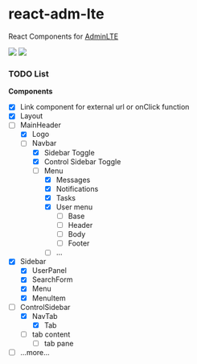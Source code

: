 # react-adm-lte

React Components for [AdminLTE](https://github.com/almasaeed2010/AdminLTE)

[![](https://travis-ci.org/falmar/react-adm-lte.svg?branch=master)](https://travis-ci.org/falmar/react-adm-lte)
[![](https://img.shields.io/codecov/c/github/falmar/react-adm-lte.svg)](https://codecov.io/gh/falmar/react-adm-lte)

### TODO List

**Components**

- [x] Link component for external url or onClick function
- [x] Layout
- [ ] MainHeader
  - [x] Logo
  - [ ] Navbar    
    - [x] Sidebar Toggle
    - [x] Control Sidebar Toggle
    - [ ] Menu
      - [x] Messages
      - [x] Notifications
      - [x] Tasks
      - [x] User menu
        - [ ] Base
        - [ ] Header
        - [ ] Body
        - [ ] Footer
      - [ ] ...
- [x] Sidebar
  - [x] UserPanel
  - [x] SearchForm
  - [x] Menu
  - [x] MenuItem
- [ ] ControlSidebar
  - [x] NavTab
    - [x] Tab
  - [ ] tab content
    - [ ] tab pane
- [ ] ...more...
